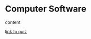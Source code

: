 # Computer Software

content

l[ink to quiz](../final-exam/computer-hardware-questions.md#computer-software)

